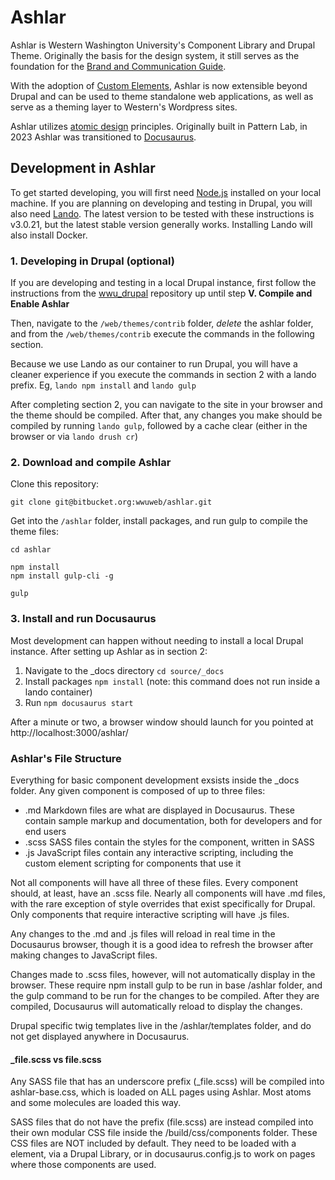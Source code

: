 # Ashlar

Ashlar is Western Washington University's Component Library and Drupal Theme. Originally the basis for the design system, it still serves as the foundation for the [Brand and Communication Guide](https://brand.wwu.edu/). 

With the adoption of [Custom Elements](https://developer.mozilla.org/en-US/docs/Web/API/Web_Components/Using_custom_elements), Ashlar is now extensible beyond Drupal and can be used to theme standalone web applications, as well as serve as a theming layer to Western's Wordpress sites.

Ashlar utilizes [atomic design](https://atomicdesign.bradfrost.com/table-of-contents/) principles. Originally built in Pattern Lab, in 2023 Ashlar was transitioned to [Docusaurus](https://docusaurus.io/). 

## Development in Ashlar

To get started developing, you will first need [Node.js](https://nodejs.org/en/download) installed on your local machine. If you are planning on developing and testing in Drupal, you will also need [Lando](https://github.com/lando/lando/releases). The latest version to be tested with these instructions is v3.0.21, but the latest stable version generally works. Installing Lando will also install Docker.


### 1. Developing in Drupal (optional)
If you are developing and testing in a local Drupal instance, first follow the instructions from the [wwu_drupal](https://bitbucket.org/wwuweb/wwu_drupal/src/11.x/) repository up until step **V. Compile and Enable Ashlar**

Then, navigate to the `/web/themes/contrib` folder, *delete* the ashlar folder, and from the `/web/themes/contrib` execute the commands in the following section. 

Because we use Lando as our container to run Drupal, you will have a cleaner experience if you execute the commands in section 2 with a lando prefix. Eg, `lando npm install` and `lando gulp`

After completing section 2, you can navigate to the site in your browser and the theme should be compiled. After that, any changes you make should be compiled by running `lando gulp`, followed by a cache clear (either in the browser or via `lando drush cr`)

### 2. Download and compile Ashlar

Clone this repository:

`git clone git@bitbucket.org:wwuweb/ashlar.git`

Get into the `/ashlar` folder, install packages, and run gulp to compile the theme files:

```
cd ashlar

npm install
npm install gulp-cli -g

gulp
```

### 3. Install and run Docusaurus

Most development can happen without needing to install a local Drupal instance. After setting up Ashlar as in section 2:

1. Navigate to the _docs directory `cd source/_docs`
2. Install packages `npm install` (note: this command does not run inside a lando container)
3. Run `npm docusaurus start`

After a minute or two, a browser window should launch for you pointed at http://localhost:3000/ashlar/

### Ashlar's File Structure

Everything for basic component development exsists inside the _docs folder. Any given component is composed of up to three files:

* .md Markdown files are what are displayed in Docusaurus. These contain sample markup and documentation, both for developers and for end users
* .scss SASS files contain the styles for the component, written in SASS
* .js JavaScript files contain any interactive scripting, including the custom element scripting for components that use it

Not all components will have all three of these files. Every component should, at least, have an .scss file. Nearly all components will have .md files, with the rare exception of style overrides that exist specifically for Drupal. Only components that require interactive scripting will have .js files.

Any changes to the .md and .js files will reload in real time in the Docusaurus browser, though it is a good idea to refresh the browser after making changes to JavaScript files.

Changes made to .scss files, however, will not automatically display in the browser. These require npm install gulp to be run in base /ashlar folder, and the gulp command to be run for the changes to be compiled. After they are compiled, Docusaurus will automatically reload to display the changes.

Drupal specific twig templates live in the /ashlar/templates folder, and do not get displayed anywhere in Docusaurus.

#### _file.scss vs file.scss
Any SASS file that has an underscore prefix (_file.scss) will be compiled into ashlar-base.css, which is loaded on ALL pages using Ashlar. Most atoms and some molecules are loaded this way.

SASS files that do not have the prefix (file.scss) are instead compiled into their own modular CSS file inside the /build/css/components folder. These CSS files are NOT included by default. They need to be loaded with a <link> element, via a Drupal Library, or in docusaurus.config.js to work on pages where those components are used.

